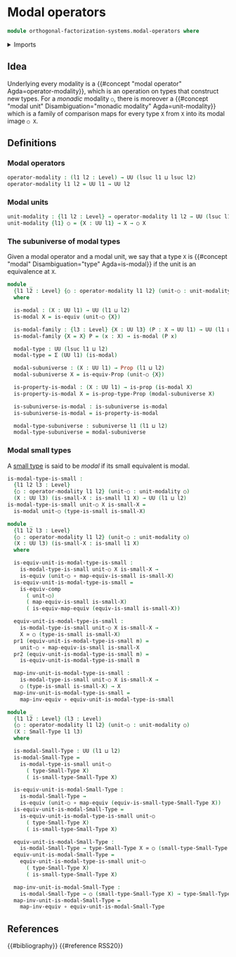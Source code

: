# Modal operators

```agda
module orthogonal-factorization-systems.modal-operators where
```

<details><summary>Imports</summary>

```agda
open import foundation.dependent-pair-types
open import foundation.equivalences
open import foundation.function-types
open import foundation.propositions
open import foundation.small-types
open import foundation.subuniverses
open import foundation.universe-levels
```

</details>

## Idea

Underlying every modality is a
{{#concept "modal operator" Agda=operator-modality}}, which is an operation on
types that construct new types. For a _monadic_ modality `○`, there is moreover
a {{#concept "modal unit" Disambiguation="monadic modality" Agda=unit-modality}}
which is a family of comparison maps for every type `X` from `X` into its modal
image `○ X`.

## Definitions

### Modal operators

```agda
operator-modality : (l1 l2 : Level) → UU (lsuc l1 ⊔ lsuc l2)
operator-modality l1 l2 = UU l1 → UU l2
```

### Modal units

```agda
unit-modality : {l1 l2 : Level} → operator-modality l1 l2 → UU (lsuc l1 ⊔ l2)
unit-modality {l1} ○ = {X : UU l1} → X → ○ X
```

### The subuniverse of modal types

Given a modal operator and a modal unit, we say that a type `X` is
{{#concept "modal" Disambiguation="type" Agda=is-modal}} if the unit is an
equivalence at `X`.

```agda
module _
  {l1 l2 : Level} {○ : operator-modality l1 l2} (unit-○ : unit-modality ○)
  where

  is-modal : (X : UU l1) → UU (l1 ⊔ l2)
  is-modal X = is-equiv (unit-○ {X})

  is-modal-family : {l3 : Level} {X : UU l3} (P : X → UU l1) → UU (l1 ⊔ l2 ⊔ l3)
  is-modal-family {X = X} P = (x : X) → is-modal (P x)

  modal-type : UU (lsuc l1 ⊔ l2)
  modal-type = Σ (UU l1) (is-modal)

  modal-subuniverse : (X : UU l1) → Prop (l1 ⊔ l2)
  modal-subuniverse X = is-equiv-Prop (unit-○ {X})

  is-property-is-modal : (X : UU l1) → is-prop (is-modal X)
  is-property-is-modal X = is-prop-type-Prop (modal-subuniverse X)

  is-subuniverse-is-modal : is-subuniverse is-modal
  is-subuniverse-is-modal = is-property-is-modal

  modal-type-subuniverse : subuniverse l1 (l1 ⊔ l2)
  modal-type-subuniverse = modal-subuniverse
```

### Modal small types

A [small type](foundation.small-types.md) is said to be _modal_ if its small
equivalent is modal.

```agda
is-modal-type-is-small :
  {l1 l2 l3 : Level}
  {○ : operator-modality l1 l2} (unit-○ : unit-modality ○)
  (X : UU l3) (is-small-X : is-small l1 X) → UU (l1 ⊔ l2)
is-modal-type-is-small unit-○ X is-small-X =
  is-modal unit-○ (type-is-small is-small-X)

module _
  {l1 l2 l3 : Level}
  {○ : operator-modality l1 l2} (unit-○ : unit-modality ○)
  (X : UU l3) (is-small-X : is-small l1 X)
  where

  is-equiv-unit-is-modal-type-is-small :
    is-modal-type-is-small unit-○ X is-small-X →
    is-equiv (unit-○ ∘ map-equiv-is-small is-small-X)
  is-equiv-unit-is-modal-type-is-small =
    is-equiv-comp
      ( unit-○)
      ( map-equiv-is-small is-small-X)
      ( is-equiv-map-equiv (equiv-is-small is-small-X))

  equiv-unit-is-modal-type-is-small :
    is-modal-type-is-small unit-○ X is-small-X →
    X ≃ ○ (type-is-small is-small-X)
  pr1 (equiv-unit-is-modal-type-is-small m) =
    unit-○ ∘ map-equiv-is-small is-small-X
  pr2 (equiv-unit-is-modal-type-is-small m) =
    is-equiv-unit-is-modal-type-is-small m

  map-inv-unit-is-modal-type-is-small :
    is-modal-type-is-small unit-○ X is-small-X →
    ○ (type-is-small is-small-X) → X
  map-inv-unit-is-modal-type-is-small =
    map-inv-equiv ∘ equiv-unit-is-modal-type-is-small

module _
  {l1 l2 : Level} (l3 : Level)
  {○ : operator-modality l1 l2} (unit-○ : unit-modality ○)
  (X : Small-Type l1 l3)
  where

  is-modal-Small-Type : UU (l1 ⊔ l2)
  is-modal-Small-Type =
    is-modal-type-is-small unit-○
      ( type-Small-Type X)
      ( is-small-type-Small-Type X)

  is-equiv-unit-is-modal-Small-Type :
    is-modal-Small-Type →
    is-equiv (unit-○ ∘ map-equiv (equiv-is-small-type-Small-Type X))
  is-equiv-unit-is-modal-Small-Type =
    is-equiv-unit-is-modal-type-is-small unit-○
      ( type-Small-Type X)
      ( is-small-type-Small-Type X)

  equiv-unit-is-modal-Small-Type :
    is-modal-Small-Type → type-Small-Type X ≃ ○ (small-type-Small-Type X)
  equiv-unit-is-modal-Small-Type =
    equiv-unit-is-modal-type-is-small unit-○
      ( type-Small-Type X)
      ( is-small-type-Small-Type X)

  map-inv-unit-is-modal-Small-Type :
    is-modal-Small-Type → ○ (small-type-Small-Type X) → type-Small-Type X
  map-inv-unit-is-modal-Small-Type =
    map-inv-equiv ∘ equiv-unit-is-modal-Small-Type
```

## References

{{#bibliography}} {{#reference RSS20}}
